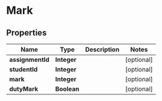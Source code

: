 # Mark

## Properties
Name | Type | Description | Notes
------------ | ------------- | ------------- | -------------
**assignmentId** | **Integer** |  |  [optional]
**studentId** | **Integer** |  |  [optional]
**mark** | **Integer** |  |  [optional]
**dutyMark** | **Boolean** |  |  [optional]

